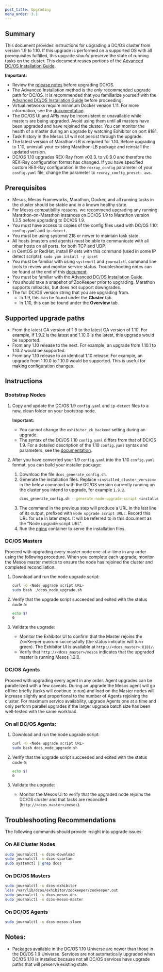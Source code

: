 ```yaml
---
post_title: Upgrading
menu_order: 3.1
---
```


## Summary

This document provides instructions for upgrading a DC/OS cluster from version 1.9 to 1.10. If this upgrade is performed on a supported OS with all prerequisites fulfilled, this upgrade _should_ preserve the state of running tasks on the cluster.  This document reuses portions of the [Advanced DC/OS Installation Guide][advanced-install].

**Important:**

- Review the [release notes](https://dcos.io/releases/) before upgrading DC/OS.
- The Advanced Installation method is the _only_ recommended upgrade path for DC/OS. It is recommended that you familiarize yourself with the [Advanced DC/OS Installation Guide][advanced-install] before proceeding.
- Virtual networks require minimum Docker version 1.11. For more information, see the [documentation](/docs/1.10/networking/virtual-networks/).
- The DC/OS UI and APIs may be inconsistent or unavailable while masters are being upgraded. Avoid using them until all masters have been upgraded and have rejoined the cluster. You can monitor the health of a master during an upgrade by watching Exhibitor on port 8181.
- Task history in the Mesos UI will not persist through the upgrade.
- The latest version of Marathon-LB is required for 1.10. Before upgrading to 1.10, uninstall your existing Marathon-LB package and reinstall the updated version.
- DC/OS 1.10 upgrades REX-Ray from v03.3. to v0.9.0 and therefore the REX-Ray configuration format has changed. If you have specified custom REX-Ray configuration in the `rexray_config` parameter of your `config.yaml` file, change the parameter to `rexray_config_preset: aws`.

## Prerequisites

- Mesos, Mesos Frameworks, Marathon, Docker, and all running tasks in the cluster should be stable and in a known healthy state.
- For Mesos compatibility reasons, we recommend upgrading any running Marathon-on-Marathon instances on DC/OS 1.9 to Marathon version 1.3.5 before upgrading to DC/OS 1.9. <!-- is this still the recommended marathon version for 1.10? -->
- You must have access to copies of the config files used with DC/OS 1.10: `config.yaml` and `ip-detect`.
- You must be using systemd 218 or newer to maintain task state.
- All hosts (masters and agents) must be able to communicate with all other hosts on all ports, for both TCP and UDP.
- In CentOS or RedHat, install IP sets with this command (used in some IP detect scripts): `sudo yum install -y ipset`
- You must be familiar with using `systemctl` and `journalctl` command line tools to review and monitor service status. Troubleshooting notes can be found at the end of this [document](#troubleshooting).
- You must be familiar with the [Advanced DC/OS Installation Guide][advanced-install].
- You should take a snapshot of ZooKeeper prior to upgrading. Marathon supports rollbacks, but does not support downgrades.
- The full DC/OS version string that you are upgrading from.
  - In 1.9, this can be found under the **Cluster** tab.
  - In 1.10, this can be found under the **Overview** tab.

## Supported upgrade paths

- From the latest GA version of 1.9 to the latest GA version of 1.10. For example, if 1.9.2 is the latest and 1.10.0 is the latest, this upgrade would be supported.
- From any 1.10 release to the next. For example, an upgrade from 1.10.1 to 1.10.2 would be supported.
- From any 1.10 release to an identical 1.10 release. For example, an upgrade from 1.10.0 to 1.10.0 would be supported. This is useful for making configuration changes.
<!-- stopped here -->
## Instructions

### Bootstrap Nodes

1.  Copy and update the DC/OS 1.9 `config.yaml` and `ip-detect` files to a new, clean folder on your bootstrap node.

    **Important:**

    *  You cannot change the `exhibitor_zk_backend` setting during an upgrade.
    *  The syntax of the DC/OS 1.10 `config.yaml` differs from that of DC/OS 1.9. <!-- is this still true for 1.9 to 1.10? -->For a detailed description of the 1.10 `config.yaml` syntax and parameters, see the [documentation](/docs/1.10/installing/custom/configuration/configuration-parameters/).

1.  After you have converted your 1.9 `config.yaml` into the 1.10 `config.yaml` format, you can build your installer package:

    1.  Download the file `dcos_generate_config.sh`.
    1.  Generate the installation files. Replace `<installed_cluster_version>` in the below command with the DC/OS version currently running on the cluster you intend to upgrade, for example `1.9.2`.
        ```bash
        dcos_generate_config.sh --generate-node-upgrade-script <installed_cluster_version>
        ```
    1.  The command in the previous step will produce a URL in the last line of its output, prefixed with `Node upgrade script URL:`. Record this URL for use in later steps. It will be referred to in this document as the "Node upgrade script URL".
    1.  Run the [nginx][advanced-install] container to serve the installation files. <!-- ?? -->

### DC/OS Masters

Proceed with upgrading every master node one-at-a-time in any order using the following procedure. When you complete each upgrade, monitor the Mesos master metrics to ensure the node has rejoined the cluster and completed reconciliation.

1.  Download and run the node upgrade script:

    ```bash
    curl -O <Node upgrade script URL>
    sudo bash ./dcos_node_upgrade.sh
    ```

1.  Verify that the upgrade script succeeded and exited with the status code `0`:
    ```bash
    echo $?
    0
    ```

1.  Validate the upgrade:

    - Monitor the Exhibitor UI to confirm that the Master rejoins the ZooKeeper quorum successfully (the status indicator will turn green).  The Exhibitor UI is available at `http://<dcos_master>:8181/`.
    - Verify that `http://<dcos_master>/mesos` indicates that the upgraded master is running Mesos 1.2.0.

### DC/OS Agents

Proceed with upgrading every agent in any order. Agent upgrades can be parallelized with a few caveats. During an upgrade the Mesos agent will go offline briefly (tasks will continue to run) and load on the Master nodes will increase slightly and proportional to the number of Agents rejoining the cluster. For maximum service availability, upgrade Agents one at a time and only perform parallel upgrades if the larger upgrade batch size has been well-tested with the same workload.

### On all DC/OS Agents:

1.  Download and run the node upgrade script:
    ```bash
    curl -O <Node upgrade script URL>
    sudo bash dcos_node_upgrade.sh
    ```

1.  Verify that the upgrade script succeeded and exited with the status code `0`:
    ```bash
    echo $?
    0
    ```

1.  Validate the upgrade:

    - Monitor the Mesos UI to verify that the upgraded node rejoins the DC/OS cluster and that tasks are reconciled (`http://<dcos_master>/mesos`).

## <a name="troubleshooting"></a>Troubleshooting Recommendations

The following commands should provide insight into upgrade issues:

### On All Cluster Nodes

```bash
sudo journalctl -u dcos-download
sudo journalctl -u dcos-spartan
sudo systemctl | grep dcos
```

### On DC/OS Masters

```bash
sudo journalctl -u dcos-exhibitor
less /var/lib/dcos/exhibitor/zookeeper/zookeeper.out
sudo journalctl -u dcos-mesos-dns
sudo journalctl -u dcos-mesos-master
```

### On DC/OS Agents

```bash
sudo journalctl -u dcos-mesos-slave
```

## Notes:

- Packages available in the DC/OS 1.10 Universe are newer than those in the DC/OS 1.9 Universe. Services are not automatically upgraded when DC/OS 1.10 is installed because not all DC/OS services have upgrade paths that will preserve existing state.

[advanced-install]: /docs/1.10/installing/custom/advanced/
